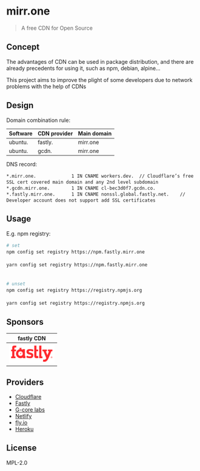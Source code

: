# mirr.one

> A free CDN for Open Source

## Concept

The advantages of CDN can be used in package distribution, and there are already precedents for using it, such as npm, debian, alpine...

This project aims to improve the plight of some developers due to network problems with the help of CDNs

## Design

Domain combination rule:

| Software | CDN provider | Main domain |
| -------- | ------------ | ----------- |
| ubuntu.  | fastly.      | mirr.one    |
| ubuntu.  | gcdn.        | mirr.one    |

DNS record:

```dns
*.mirr.one.             1 IN CNAME workers.dev.  // Cloudflare’s free SSL cert covered main domain and any 2nd level subdomain
*.gcdn.mirr.one.        1 IN CNAME cl-bec3d0f7.gcdn.co.
*.fastly.mirr.one.      1 IN CNAME nonssl.global.fastly.net.    // Developer account does not support add SSL certificates
```

## Usage

E.g. npm registry:

```sh
# set
npm config set registry https://npm.fastly.mirr.one

yarn config set registry https://npm.fastly.mirr.one


# unset
npm config set registry https://registry.npmjs.org

yarn config set registry https://registry.npmjs.org
```

## Sponsors

| fastly CDN                                                                          |
| ----------------------------------------------------------------------------------- |
| <a href="https://www.fastly.com/"><img src="/_images/fastly.svg" width="120px"></a> |

## Providers

- [Cloudflare](https://www.cloudflare.com/)
- [Fastly](https://www.fastly.com/)
- [G-core labs](https://gcorelabs.com/)
- [Netlify](https://www.netlify.com/)
- [fly.io](https://fly.io/)
- [Heroku](https://www.heroku.com/)

## License

MPL-2.0
